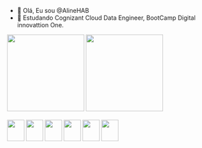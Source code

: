 - 👋 Olá, Eu sou @AlineHAB
- 🌱 Estudando Cognizant Cloud Data Engineer, BootCamp Digital innovattion One.

<div>

 <img height="180cm"  src="https://github-readme-stats.vercel.app/api?username=AlineHAB&show_icons=true&theme=radical" />
 <img height="180cm" src="https://github-readme-stats.vercel.app/api/top-langs/?username=AlineHAB&layout=compact&theme=radical" />
 
</div>

<div style="display: inline_block"><br>
   <link rel="stylesheet"  href="https://cdn.jsdelivr.net/gh/devicons/devicon@v2.14.0/devicon.min.css">
   <img height="50"  width="40" src="https://cdn.jsdelivr.net/gh/devicons/devicon/icons/html5/html5-original.svg" />
   <img height="50"  width="40" src="https://cdn.jsdelivr.net/gh/devicons/devicon/icons/css3/css3-original.svg" />
   <img height="50"  width="40" src="https://cdn.jsdelivr.net/gh/devicons/devicon/icons/python/python-original-wordmark.svg" />
   <img height="50"  width="40" src="https://cdn.jsdelivr.net/gh/devicons/devicon/icons/c/c-original.svg" />
   <img height="50"  width="40" src="https://cdn.jsdelivr.net/gh/devicons/devicon/icons/bootstrap/bootstrap-original.svg" />
   <img height="50"  width="40" src="https://cdn.jsdelivr.net/gh/devicons/devicon/icons/linux/linux-original.svg" />
</div>



